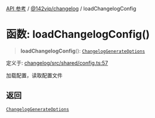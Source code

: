 [API 参考](../../../index.md) / [@142vip/changelog](../index.md) / loadChangelogConfig

# 函数: loadChangelogConfig()

> **loadChangelogConfig**(): [`ChangelogGenerateOptions`](../interfaces/ChangelogGenerateOptions.md)

定义于: [changelog/src/shared/config.ts:57](https://github.com/142vip/core-x/blob/724c9f80a9f43d7639fb0f15c0381f9ca258849b/packages/changelog/src/shared/config.ts#L57)

加载配置，读取配置文件

## 返回

[`ChangelogGenerateOptions`](../interfaces/ChangelogGenerateOptions.md)
